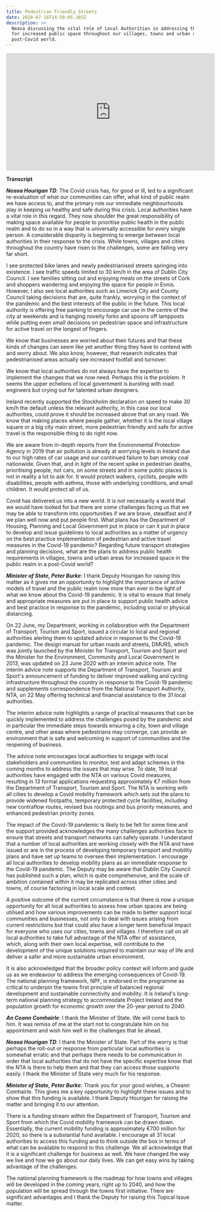 ```yaml
---
title: Pedestrian Friendly Streets
date: 2020-07-16T14:50:05.385Z
description: >+
  Neasa discussing the vital role of Local Authorities in addressing the need
  for increased public space throughout our villages, towns and urban areas in a
  post-Covid world.
---
```

<iframe width="560" height="315" src="https://www.youtube.com/embed/GE7m6tX6q_k" frameborder="0" allow="accelerometer; autoplay; encrypted-media; gyroscope; picture-in-picture" allowfullscreen></iframe>

**Transcript**

_**Neasa Hourigan TD**_: The Covid crisis has, for good or ill, led to a significant re-evaluation of what our communities can offer, what kind of public realm we have access to, and the primary role our immediate neighbourhoods play in keeping us healthy and safe during this crisis. Local authorities have a vital role in this regard. They now shoulder the great responsibility of making space available for people to prioritise public health in the public realm and to do so in a way that is universally accessible for every single person. A considerable disparity is beginning to emerge between local authorities in their response to the crisis. While towns, villages and cities throughout the country have risen to the challenges, some are falling very far short.

I see protected bike lanes and newly pedestrianised streets springing into existence. I see traffic speeds limited to 30 km/h in the area of Dublin City Council. I see families sitting out and enjoying meals on the streets of Cork and shoppers wandering and enjoying the space for people in Ennis. However, I also see local authorities such as Limerick City and County Council taking decisions that are, quite frankly, worrying in the context of the pandemic and the best interests of the public in the future. This local authority is offering free parking to encourage car use in the centre of the city at weekends and is hanging novelty forks and spoons off lampposts while putting even small decisions on pedestrian space and infrastructure for active travel on the longest of fingers.

We know that businesses are worried about their futures and that these kinds of changes can seem like yet another thing they have to contend with and worry about. We also know, however, that research indicates that pedestrianised areas actually see increased footfall and turnover.

We know that local authorities do not always have the expertise to implement the changes that we now need. Perhaps this is the problem. It seems the upper echelons of local government is bursting with road engineers but crying out for talented urban designers.

Ireland recently supported the Stockholm declaration on speed to make 30 km/h the default unless the relevant authority, in this case our local authorities, could prove it should be increased above that on any road. We know that making places where people gather, whether it is the local village square or a big city main street, more pedestrian friendly and safe for active travel is the responsible thing to do right now.

We are aware from in-depth reports from the Environmental Protection Agency in 2019 that air pollution is already at worrying levels in Ireland due to our high rates of car usage and our continued failure to ban smoky coal nationwide. Given that, and in light of the recent spike in pedestrian deaths, prioritising people, not cars, on some streets and in some public places is not in reality a lot to ask for. It would protect walkers, cyclists, people with disabilities, people with asthma, those with underlying conditions, and small children. It would protect all of us.

Covid has delivered us into a new world. It is not necessarily a world that we would have looked for but there are some challenges facing us that we may be able to transform into opportunities if we are brave, steadfast and if we plan well now and put people first. What plans has the Department of Housing, Planning and Local Government put in place or can it put in place to develop and issue guidelines to local authorities as a matter of urgency on the best practice implementation of pedestrian and active travel measures in the Covid-19 pandemic? Regarding future transport strategies and planning decisions, what are the plans to address public health requirements in villages, towns and urban areas for increased space in the public realm in a post-Covid world?

_**Minister of State, Peter Burke**_: I thank Deputy Hourigan for raising this matter as it gives me an opportunity to highlight the importance of active models of travel and the public realm now more than ever in the light of what we know about the Covid-19 pandemic. It is vital to ensure that timely and appropriate measures are put in place to support public health advice and best practice in response to the pandemic, including social or physical distancing.

On 22 June, my Department, working in collaboration with the Department of Transport, Tourism and Sport, issued a circular to local and regional authorities alerting them to updated advice in response to the Covid-19 pandemic. The design manual for urban roads and streets, DMURS, which was jointly launched by the Minister for Transport, Tourism and Sport and the Minister for the Environment, Community and Local Government in 2013, was updated on 23 June 2020 with an interim advice note. The interim advice note supports the Department of Transport, Tourism and Sport's announcement of funding to deliver improved walking and cycling infrastructure throughout the country in response to the Covid-19 pandemic and supplements correspondence from the National Transport Authority, NTA, on 22 May offering technical and financial assistance to the 31 local authorities.

The interim advice note highlights a range of practical measures that can be quickly implemented to address the challenges posed by the pandemic and in particular the immediate steps towards ensuring a city, town and village centre, and other areas where pedestrians may converge, can provide an environment that is safe and welcoming in support of communities and the reopening of business.

The advice note encourages local authorities to engage with local stakeholders and communities to monitor, test and adapt schemes in the coming months to address the issues that may arise. To date, 19 local authorities have engaged with the NTA on various Covid measures, resulting in 13 formal applications requesting approximately €7 million from the Department of Transport, Tourism and Sport. The NTA is working with all cities to develop a Covid mobility framework which sets out the plans to provide widened footpaths, temporary protected cycle facilities, including new contraflow routes, revised bus routings and bus priority measures, and enhanced pedestrian priority zones.

The impact of the Covid-19 pandemic is likely to be felt for some time and the support provided acknowledges the many challenges authorities face to ensure that streets and transport networks can safely operate. I understand that a number of local authorities are working closely with the NTA and have issued or are in the process of developing temporary transport and mobility plans and have set up teams to oversee their implementation. I encourage all local authorities to develop mobility plans as an immediate response to the Covid-19 pandemic. The Deputy may be aware that Dublin City Council has published such a plan, which is quite comprehensive, and the scale of ambition contained within it may be replicated across other cities and towns, of course factoring in local scale and context.

A positive outcome of the current circumstance is that there is now a unique opportunity for all local authorities to assess how urban spaces are being utilised and how various improvements can be made to better support local communities and businesses, not only to deal with issues arising from current restrictions but that could also have a longer term beneficial impact for everyone who uses our cities, towns and villages. I therefore call on all local authorities to take full advantage of the NTA offer of assistance, which, along with their own local expertise, will contribute to the development of the unique solutions required to maintain our way of life and deliver a safer and more sustainable urban environment.

It is also acknowledged that the broader policy context will inform and guide us as we endeavour to address the emerging consequences of Covid-19. The national planning framework, NPF, is endorsed in the programme as critical to underpin the towns first principle of balanced regional development and sustainable connectivity and mobility. It is Ireland's long-term national planning strategy to accommodate Project Ireland and the population growth for economic growth over the 20-year period to 2040.

_**An Ceann Comhairle**_: I thank the Minister of State. We will come back to him. It was remiss of me at the start not to congratulate him on his appointment and wish him well in the challenges that lie ahead.

_**Neasa Hourigan TD**_: I thank the Minister of State. Part of the worry is that perhaps the roll-out or response from particular local authorities is somewhat erratic and that perhaps there needs to be communication in order that local authorities that do not have the specific expertise know that the NTA is there to help them and that they can access those supports easily. I thank the Minister of State very much for his response.

_**Minister of State, Peter Burke**_: Thank you for your good wishes, a Cheann Comhairle. This gives me a key opportunity to highlight these issues and to show that this funding is available. I thank Deputy Hourigan for raising the matter and bringing it to our attention.

There is a funding stream within the Department of Transport, Tourism and Sport from which the Covid mobility framework can be drawn down. Essentially, the current mobility funding is approximately €700 million for 2020, so there is a substantial fund available. I encourage all 31 local authorities to access this funding and to think outside the box in terms of what can be available to respond to this challenge. We all acknowledge that it is a significant challenge for business as well. We have changed the way we live and how we go about our daily lives. We can get easy wins by taking advantage of the challenges.

The national planning framework is the roadmap for how towns and villages will be developed in the coming years, right up to 2040, and how the population will be spread through the towns first initiative. There are significant advantages and I thank the Deputy for raising this Topical Issue matter.
